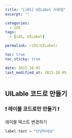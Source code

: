 ```yaml
---
title: "[iOS] UILabel 사용법"
excerpt: ""

categories:
  - iOS
tags:
  - [iOS, UILabel]

permalink: /iOS/UILabel/

toc: true
toc_sticky: true

date: 2022-10-05
last_modified_at: 2022-10-05
---
```


## UILable 코드로 만들기
### ❗️ 레이블 코드로만 만들기 ❗️

레이블 텍스트 변경하기
```swift
label.text = "안녕하세요"
```







